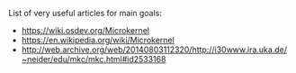 List of very useful articles for main goals:
- https://wiki.osdev.org/Microkernel
- https://en.wikipedia.org/wiki/Microkernel
- http://web.archive.org/web/20140803112320/http://i30www.ira.uka.de/~neider/edu/mkc/mkc.html#id2533168
